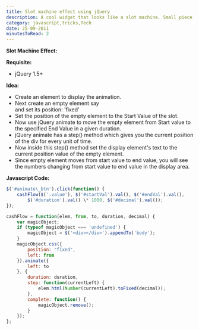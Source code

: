 ```yaml
---
title: Slot machine effect using jQuery
description: A cool widget that looks like a slot machine. Small piece of code and a nice trick to animate the numbers to achieve a slot machine effect.
category: javascript,tricks,Tech
date: 25-09-2011
minutesToRead: 2
---
```


**Slot Machine Effect:**

**Requisite:**

*   jQuery 1.5+

**Idea:**

*   Create an element to display the animation.
*   Next create an empty element say <div></div> and set its position: 'fixed'
*   Set the position of the empty element to the Start Value of the slot.
*   Now use jQuery animate to move the empty element from Start value to the specified End Value in a given duration.
*   jQuery animate has a step() method which gives you the current position of the div for every unit of time.
*   Now inside this step() method set the display element's text to the current position value of the empty element.
*   Since empty element moves from start value to end value, you will see the numbers changing from start value to end value in the display area.

**Javascript Code:**

```js
$('#animate\_btn').click(function() {
    cashFlow($('.value'), $('#startVal').val(), $('#endVal').val(),
        $('#duration').val() \* 1000, $('#decimal').val());
});

cashFlow = function(elem, from, to, duration, decimal) {
    var magicObject;
    if (typeof magicObject === 'undefined') {
        magicObject = $('<div></div>').appendTo('body');
    }
    magicObject.css({
        position: "fixed",
        left: from
    }).animate({
        left: to
    }, {
        duration: duration,
        step: function(currentLeft) {
            elem.html(Number(currentLeft).toFixed(decimal));
        },
        complete: function() {
            magicObject.remove();
        }
    });
};

```
